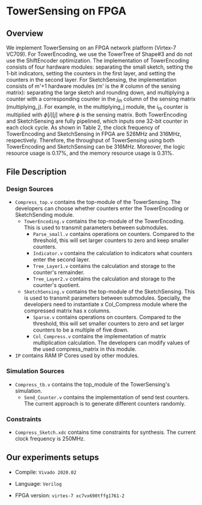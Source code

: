 # TowerSensing on FPGA

## Overview

We implement TowerSensing on an FPGA network platform (Virtex-7 VC709). For TowerEncoding, we use the TowerTree of Shape#3 and do not use the ShiftEncoder optimization. The implementation of TowerEncoding consists of four hardware modules: separating the small sketch, setting the 1-bit indicators, setting the counters in the first layer, and setting the counters in the second layer. For SketchSensing, the implementation consists of m'+1 hardware modules (m' is the # column of the sensing matrix): separating the large sketch and rounding down, and multiplying a counter with a corresponding counter in the $j_{th}$ column of the sensing matrix (multiplying_j). For example, in the multiplying_j module, the $i_{th}$ counter is multiplied with $\phi[i][j]$ where $\phi$ is the sensing matrix. Both TowerEncoding and SketchSensing are fully pipelined, which inputs one 32-bit counter in each clock cycle. As shown in Table 2, the clock frequency of TowerEncoding and SketchSensing in FPGA are 526MHz and 316MHz, respectively. Therefore, the throughput of TowerSensing using both TowerEncoding and SketchSensing can be 316MHz. Moreover, the logic resource usage is 0.17%, and the memory resource usage is 0.31%.


## File Description

### Design Sources
- ```Compress_top.v``` contains the top-module of the TowerSensing. The developers can choose whether counters enter the TowerEncoding or SketchSending module.
  - ```TowerEncoding.v``` contains the top-module of the TowerEncoding. This is used to transmit parameters between submodules.
    - ```Parse_small.v``` contains operations on counters. Compared to the threshold, this will set larger counters to zero and keep smaller counters.
    - ```Indicator.v``` contains the calculation to indicators what counters enter the second layer.
    - ```Tree_Layer1.v``` contains the calculation and storage to the counter's remainder.
    - ```Tree_Layer2.v``` contains the calculation and storage to the counter's quotient. 
  - ```SketchSensing.v``` contains the top-module of the  SketchSensing. This is used to transmit parameters between submodules. Specially, the developers need to instantiate x Col_Compress module where the compressed matrix has x columns. 
    - ```Sparse.v``` contains operations on counters. Compared to the threshold, this will set smaller counters to zero and set larger counters to be a multiple of five down.
    - ```Col_Compress.v``` contains the implementation of matrix multiplication calculation. The developers can modify values of the used compress_matrix in this module. 
- ```IP``` contains RAM IP Cores used by other modules. 

### Simulation Sources
- ```Compress_tb.v``` contains the top_module of the TowerSensing's simulation. 
  - ```Send_Counter.v``` contains the implementation of send test counters. The current approach is to generate different counters randomly.  


### Constraints
- ```Compress_Sketch.xdc``` contains time constraints for synthesis. The current clock frequency is 250MHz.



## Our experiments setups

* Compile: `Vivado 2020.02`

* Language: `Verilog`

* FPGA version: `virtes-7 xc7vx690tffg1761-2`
